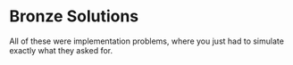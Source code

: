 # Bronze Solutions

All of these were implementation problems, where you just had to simulate exactly what they asked for.
